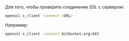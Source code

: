 Для того, чтобы проверить соединение *SSL* с сервером:
```bash
openssl s_client -connect <URL>
```

Например:
```bash
openssl s_client -connect bitbucket.org:443
```